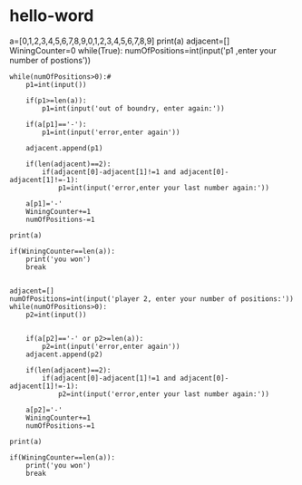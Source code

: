 # hello-word
a=[0,1,2,3,4,5,6,7,8,9,0,1,2,3,4,5,6,7,8,9]
print(a)
adjacent=[]
WiningCounter=0
while(True):
    numOfPositions=int(input('p1 ,enter your number of postions'))
    
    while(numOfPositions>0):#
        p1=int(input())

        if(p1>=len(a)):
            p1=int(input('out of boundry, enter again:'))
        
        if(a[p1]=='-'):
            p1=int(input('error,enter again'))
            
        adjacent.append(p1)
        
        if(len(adjacent)==2):
            if(adjacent[0]-adjacent[1]!=1 and adjacent[0]-adjacent[1]!=-1):
                p1=int(input('error,enter your last number again:'))
        
        a[p1]='-'
        WiningCounter+=1
        numOfPositions-=1

    print(a)

    if(WiningCounter==len(a)):
        print('you won')
        break


    adjacent=[]
    numOfPositions=int(input('player 2, enter your number of positions:')) 
    while(numOfPositions>0):
        p2=int(input())

        
        if(a[p2]=='-' or p2>=len(a)):
            p2=int(input('error,enter again'))
        adjacent.append(p2)
        
        if(len(adjacent)==2):
            if(adjacent[0]-adjacent[1]!=1 and adjacent[0]-adjacent[1]!=-1):
                p2=int(input('error,enter your last number again:'))
        
        a[p2]='-'
        WiningCounter+=1
        numOfPositions-=1

    print(a)

    if(WiningCounter==len(a)):
        print('you won')
        break
